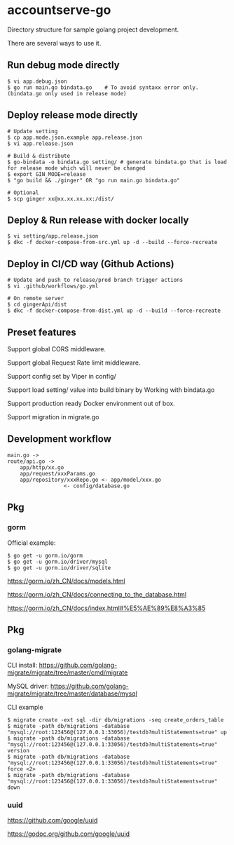 # accountserve-go 

Directory structure for sample golang project development.

There are several ways to use it.

## Run debug mode directly

```
$ vi app.debug.json
$ go run main.go bindata.go    # To avoid syntaxx error only. (bindata.go only used in release mode)
```

## Deploy release mode directly

```
# Update setting
$ cp app.mode.json.example app.release.json
$ vi app.release.json

# Build & distribute
$ go-bindata -o bindata.go setting/ # generate bindata.go that is load for release mode which will never be changed
$ export GIN_MODE=release
$ "go build && ./ginger" OR "go run main.go bindata.go"

# Optional
$ scp ginger xx@xx.xx.xx.xx:/dist/
```

## Deploy & Run release with docker locally

```
$ vi setting/app.release.json
$ dkc -f docker-compose-from-src.yml up -d --build --force-recreate
```

## Deploy in CI/CD way (Github Actions)

```
# Update and push to release/prod branch trigger actions
$ vi .github/workflows/go.yml

# On remote server
$ cd gingerApi/dist
$ dkc -f docker-compose-from-dist.yml up -d --build --force-recreate
```

## Preset features

Support global CORS middleware.

Support global Request Rate limit middleware.

Support config set by Viper in config/

Support load setting/ value into build binary by Working with bindata.go

Support production ready Docker environment out of box.

Support migration in migrate.go

## Development workflow

```
main.go ->
route/api.go ->
	app/http/xx.go
	app/request/xxxParams.go
	app/repository/xxxRepo.go <- app/model/xxx.go
				  <- config/database.go
```

## Pkg

### gorm

Official example:
```
$ go get -u gorm.io/gorm
$ go get -u gorm.io/driver/mysql
$ go get -u gorm.io/driver/sqlite
```

https://gorm.io/zh_CN/docs/models.html

https://gorm.io/zh_CN/docs/connecting_to_the_database.html

https://gorm.io/zh_CN/docs/index.html#%E5%AE%89%E8%A3%85


## Pkg

### golang-migrate

CLI install: https://github.com/golang-migrate/migrate/tree/master/cmd/migrate

MySQL driver: https://github.com/golang-migrate/migrate/tree/master/database/mysql

CLI example
```
$ migrate create -ext sql -dir db/migrations -seq create_orders_table
$ migrate -path db/migrations -database "mysql://root:123456@(127.0.0.1:33056)/testdb?multiStatements=true" up
$ migrate -path db/migrations -database "mysql://root:123456@(127.0.0.1:33056)/testdb?multiStatements=true" version
$ migrate -path db/migrations -database "mysql://root:123456@(127.0.0.1:33056)/testdb?multiStatements=true" force <2>
$ migrate -path db/migrations -database "mysql://root:123456@(127.0.0.1:33056)/testdb?multiStatements=true" down
```

### uuid

https://github.com/google/uuid

https://godoc.org/github.com/google/uuid

